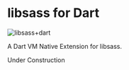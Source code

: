 # libsass for Dart

![libsass+dart](http://i.imgur.com/kh8QIRG.png)

A Dart VM Native Extension for libsass.

Under Construction

